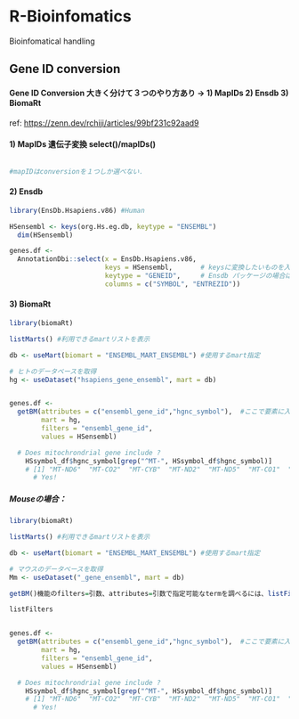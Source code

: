 # R-Bioinfomatics
Bioinfomatical handling

## Gene ID conversion
#### Gene ID Conversion 大きく分けて３つのやり方あり -> 1) MapIDs 2) Ensdb 3) BiomaRt
ref: https://zenn.dev/rchiji/articles/99bf231c92aad9


#### 1) MapIDs 遺伝子変換 select()/mapIDs()
```r

#mapIDはconversionを１つしか選べない．

```


#### 2) Ensdb
```r
library(EnsDb.Hsapiens.v86) #Human

HSensembl <- keys(org.Hs.eg.db, keytype = "ENSEMBL")
  dim(HSensembl)

genes.df <-
  AnnotationDbi::select(x = EnsDb.Hsapiens.v86, 
                        keys = HSensembl,       # keysに変換したいものを入れる
                        keytype = "GENEID",     # Ensdb パッケージの場合は， GENEID = Ensembl gene ID
                        columns = c("SYMBOL", "ENTREZID"))
```


#### 3) BiomaRt
```r
library(biomaRt)

listMarts() #利用できるmartリストを表示

db <- useMart(biomart = "ENSEMBL_MART_ENSEMBL") #使用するmart指定

# ヒトのデータベースを取得
hg <- useDataset("hsapiens_gene_ensembl", mart = db)


genes.df <- 
  getBM(attributes = c("ensembl_gene_id","hgnc_symbol"),  #ここで要素に入れたい項目を指定
        mart = hg, 
        filters = "ensembl_gene_id", 
        values = HSensembl)

  # Does mitochrondrial gene include ?
    HSsymbol_df$hgnc_symbol[grep("^MT-", HSsymbol_df$hgnc_symbol)]
    # [1] "MT-ND6"  "MT-CO2"  "MT-CYB"  "MT-ND2"  "MT-ND5"  "MT-CO1"  "MT-ND3"  "MT-ND4"  "MT-ND1"  "MT-ATP6" "MT-CO3"  "MT-ND4L" "MT-ATP8"
      # Yes!
```

##### Mouseの場合：
```r
library(biomaRt)

listMarts() #利用できるmartリストを表示

db <- useMart(biomart = "ENSEMBL_MART_ENSEMBL") #使用するmart指定

# マウスのデータベースを取得
Mm <- useDataset("_gene_ensembl", mart = db)

getBM()機能のfilters=引数、attributes=引数で指定可能なtermを調べるには、listFilters()機能、listAttributes()機能が有用である。

listFilters


genes.df <- 
  getBM(attributes = c("ensembl_gene_id","hgnc_symbol"),  #ここで要素に入れたい項目を指定
        mart = hg, 
        filters = "ensembl_gene_id", 
        values = HSensembl)

  # Does mitochrondrial gene include ?
    HSsymbol_df$hgnc_symbol[grep("^MT-", HSsymbol_df$hgnc_symbol)]
    # [1] "MT-ND6"  "MT-CO2"  "MT-CYB"  "MT-ND2"  "MT-ND5"  "MT-CO1"  "MT-ND3"  "MT-ND4"  "MT-ND1"  "MT-ATP6" "MT-CO3"  "MT-ND4L" "MT-ATP8"
      # Yes!
```
